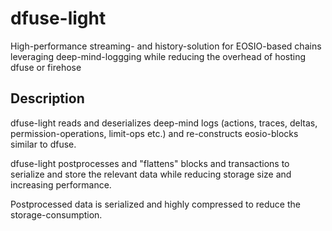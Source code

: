 # dfuse-light
High-performance streaming- and history-solution for EOSIO-based chains leveraging deep-mind-loggging while reducing the overhead of hosting dfuse or firehose

## Description
dfuse-light reads and deserializes deep-mind logs (actions, traces, deltas, permission-operations, limit-ops etc.) and re-constructs eosio-blocks similar to dfuse.

dfuse-light postprocesses and "flattens" blocks and transactions to serialize and store the relevant data while reducing storage size and increasing performance.

Postprocessed data is serialized and highly compressed to reduce the storage-consumption.

